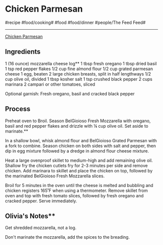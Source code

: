 # Chicken Parmesan
#recipe #food/cooking# #food #food/dinner #people/The Feed Feed#
- - - -
[Chicken Parmesan](https://thefeedfeed.com/thedaleyplate/chicken-parmesan)

## Ingredients
1 (16 ounce) mozzarella cheese log**
1 tbsp fresh oregano
1 tbsp dried basil
1 tsp red pepper flakes
1/2 cup fine almond flour
1/2 cup grated parmesan cheese
1 egg, beaten
2 large chicken breasts, split in half lengthways
1/2 cup olive oil, divided
1 tbsp kosher salt
1 tsp crushed black pepper
2 cups marinara
2 campari or other tomatoes, sliced

Optional garnish: Fresh oregano, basil and cracked black pepper

## Process
Preheat oven to Broil. Season BelGioioso Fresh Mozzarella with oregano, basil and red pepper flakes and drizzle with ¼ cup olive oil. Set aside to marinate.**

In a shallow bowl, whisk almond flour and BelGioioso Grated Parmesan with a fork to combine. Season chicken on both sides with salt and pepper, then dip in egg mixture followed by a dredge in almond flour cheese mixture.

Heat a large ovenproof skillet to medium-high and add remaining olive oil. Shallow fry the chicken cutlets fry for 2-3 minutes per side and remove chicken. Add marinara to skillet and place the chicken on top, followed by the marinated BelGioioso Fresh Mozzarella slices.

Broil for 5 minutes in the oven until the cheese is melted and bubbling and chicken registers 165˚F when using a thermometer. Remove skillet from oven and top with fresh tomato slices, followed by fresh oregano and cracked pepper. Serve immediately.

## Olivia's Notes**
Get shredded mozzarella, not a log.

Don't marinate the mozzarella, add the spices to the breading.